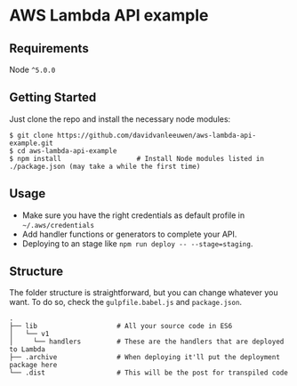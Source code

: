 AWS Lambda API example
=======================

Requirements
------------

Node `^5.0.0`

Getting Started
---------------

Just clone the repo and install the necessary node modules:

```shell
$ git clone https://github.com/davidvanleeuwen/aws-lambda-api-example.git
$ cd aws-lambda-api-example
$ npm install                   # Install Node modules listed in ./package.json (may take a while the first time)
```

Usage
-----

* Make sure you have the right credentials as default profile in `~/.aws/credentials`
* Add handler functions or generators to complete your API.
* Deploying to an stage like `npm run deploy -- --stage=staging`.

Structure
---------

The folder structure is straightforward, but you can change whatever you want. To do so, check the `gulpfile.babel.js` and `package.json`.

```
.
├── lib                    # All your source code in ES6
│   └── v1
│     └── handlers         # These are the handlers that are deployed to Lambda
├── .archive               # When deploying it'll put the deployment package here
└── .dist                  # This will be the post for transpiled code
```